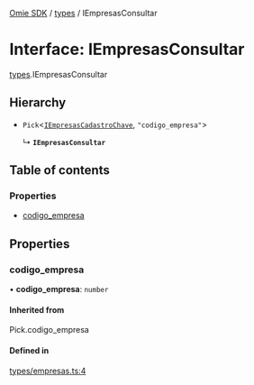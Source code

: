 [Omie SDK](../README.md) / [types](../modules/types.md) / IEmpresasConsultar

# Interface: IEmpresasConsultar

[types](../modules/types.md).IEmpresasConsultar

## Hierarchy

- `Pick`<[`IEmpresasCadastroChave`](types.IEmpresasCadastroChave.md), ``"codigo_empresa"``\>

  ↳ **`IEmpresasConsultar`**

## Table of contents

### Properties

- [codigo\_empresa](types.IEmpresasConsultar.md#codigo_empresa)

## Properties

### codigo\_empresa

• **codigo\_empresa**: `number`

#### Inherited from

Pick.codigo\_empresa

#### Defined in

[types/empresas.ts:4](https://github.com/lucas-bogos/omie-sdk/blob/fa631c8/src/types/empresas.ts#L4)
